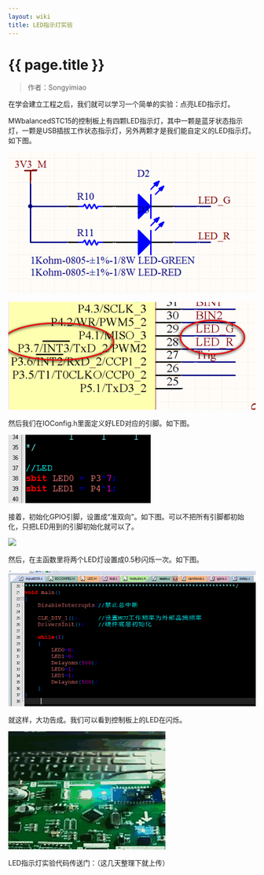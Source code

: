 ```yaml
---
layout: wiki
title: LED指示灯实验
---
```


# {{ page.title }}

> 作者：Songyimiao

在学会建立工程之后，我们就可以学习一个简单的实验：点亮LED指示灯。

MWbalancedSTC15的控制板上有四颗LED指示灯，其中一颗是蓝牙状态指示灯，一颗是USB插拔工作状态指示灯，另外两颗才是我们能自定义的LED指示灯。如下图。

![](/img/wiki/led-01.png)

![](/img/wiki/led-02.png)

然后我们在IOConfig.h里面定义好LED对应的引脚。如下图。

![](/img/wiki/led-03.png)

接着，初始化GPIO引脚，设置成“准双向”。如下图。可以不把所有引脚都初始化，只把LED用到的引脚初始化就可以了。

![](/img/wiki/led-04png)

然后，在主函数里将两个LED灯设置成0.5秒闪烁一次。如下图。

![](/img/wiki/led-05.png)

就这样，大功告成。我们可以看到控制板上的LED在闪烁。

![](/img/wiki/led-06.gif)

LED指示灯实验代码传送门：（这几天整理下就上传）

